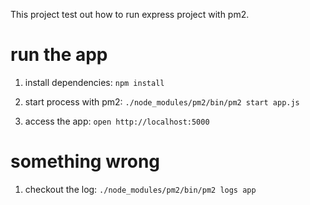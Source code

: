 This project test out how to run express project with pm2.


# run the app

1. install dependencies: `npm install`

2. start process with pm2: `./node_modules/pm2/bin/pm2 start app.js`

3. access the app: `open http://localhost:5000`

# something wrong

1. checkout the log: `./node_modules/pm2/bin/pm2 logs app`
